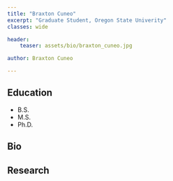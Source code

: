 ```yaml
---
title: "Braxton Cuneo"
excerpt: "Graduate Student, Oregon State Univerity"
classes: wide

header:
    teaser: assets/bio/braxton_cuneo.jpg

author: Braxton Cuneo

---
```

## Education
* B.S.
* M.S.
* Ph.D.

## Bio


## Research

